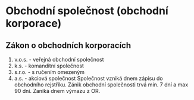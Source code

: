 # Obchodní společnost (obchodní korporace)
## Zákon o obchodních korporacích
1. v.o.s. - veřejná obchodní společnost
2. k.s. - komanditní společnost
3. s.r.o. - s ručením omezeným
4. a.s. - akciová společnost
Společnost vzniká dnem zápisu do obchodního rejstříku.
Zánik obchodní společnosti trvá min. 7 dní a max 90 dní.
Zaniká dnem výmazu z OR.
